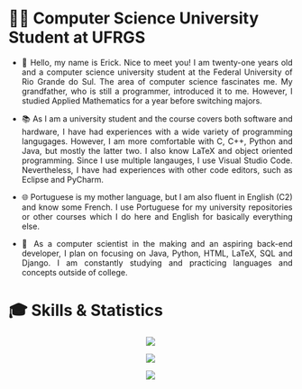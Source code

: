 # :man_student: Computer Science University Student at UFRGS

- <p align = "justify"> 💬 Hello, my name is Erick. Nice to meet you! I am twenty-one years old and a computer science university student at the Federal University of Rio Grande do Sul. The area of computer science fascinates me. My grandfather, who is still a programmer, introduced it to me. However, I studied Applied Mathematics for a year before switching majors. </p>
- <p align = "justify"> 📚 As I am a university student and the course covers both software and hardware, I have had experiences with a wide variety of programming langugages. However, I am more comfortable with C, C++, Python and Java, but mostly the latter two. I also know LaTeX and object oriented programming. Since I use multiple langauges, I use Visual Studio Code. Nevertheless, I have had experiences with other code editors, such as Eclipse and PyCharm. </p>
- <p align = "justify"> 🌐 Portuguese is my mother language, but I am also fluent in English (C2) and know some French. I use Portuguese for my university repositories or other courses which I do here and English for basically everything else. </p>
- <p align = "justify"> 🌠 As a computer scientist in the making and an aspiring back-end developer, I plan on focusing on Java, Python, HTML, LaTeX, SQL and Django. I am constantly studying and practicing languages and concepts outside of college. </p>

# :mortar_board: Skills & Statistics

<p align = "center">
  <a href = "https://skillicons.dev">
    <img src = "https://skillicons.dev/icons?i=github,vscode,linkedin,java,python,html,latex,mysql,django" />
  </a>
</p>

<p align = "center">
    <img src = "https://github-readme-stats.vercel.app/api?username=Erick-0LK&show_icons=true&theme=radical" />
</p>
  
<p align = "center">  
    <img src = "https://github-readme-stats.vercel.app/api/top-langs/?username=Erick-0LK&theme=radical" />
</p>
